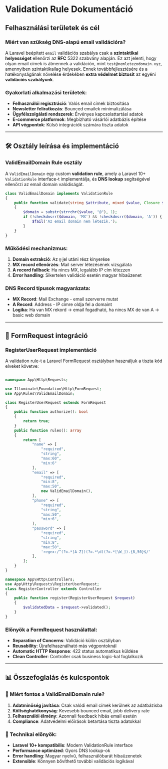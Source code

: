 
# Validation Rule Dokumentáció

## Felhasználási területek és cél

### Miért van szükség DNS-alapú email validációra?

A Laravel beépített `email` validációs szabálya csak a **szintaktikai helyességet** ellenőrzi az **RFC** 5322 szabvány alapján. Ez azt jelenti, hogy olyan email címek is átmennek a validáción, mint `test@nemletezodomain.xyz`, amennyiben szintaktikailag helyesek. Ennek továbbfejlesztésére és a hatékonyságának növelése érdekében **extra védelmet biztosít** az egyéni **validációs szabályunk**.

### Gyakorlati alkalmazási területek:

- **Felhasználói regisztráció**: Valós email címek biztosítása
- **Newsletter feliratkozás**: Bounced emailek minimalizálása
- **Ügyfélszolgálati rendszerek**: Érvényes kapcsolattartási adatok
- **E-commerce platformok**: Megbízható vásárlói adatbázis építése
- **API végpontok**: Külső integrációk számára tiszta adatok

---

## 🛠️ Osztály leírása és implementáció

### ValidEmailDomain Rule osztály

A `ValidEmailDomain` egy custom **validation rule**, amely a Laravel 10+ `ValidationRule` interface-t implementálja, és **DNS lookup** segítségével ellenőrzi az email domain valódiságát.

```php
class ValidEmailDomain implements ValidationRule
{
    public function validate(string $attribute, mixed $value, Closure $fail): void
    {
        $domain = substr(strrchr($value, "@"), 1);
        if (!checkdnsrr($domain, 'MX') && !checkdnsrr($domain, 'A')) {
            $fail('Az email domain nem létezik.');
        }
    }
}
```

### Működési mechanizmus:

1. **Domain extrakció**: Az `@` jel utáni rész kinyerése
2. **MX record ellenőrzés**: Mail server létezésének vizsgálata
3. **A record fallback**: Ha nincs MX, legalább IP cím létezzen
4. **Error handling**: Sikertelen validáció esetén magyar hibaüzenet

### DNS Record típusok magyarázata:

- **MX Record**: Mail Exchange - email szerverre mutat
- **A Record**: Address - IP címre oldja fel a domaint
- **Logika**: Ha van MX rekord → email fogadható, ha nincs MX de van A → basic web domain

---

## 📝 FormRequest integráció

### RegisterUserRequest implementáció

A validation rule-t a Laravel FormRequest osztályban használjuk a tiszta kód elveket követve:

```php

namespace App\Http\Requests;

use Illuminate\Foundation\Http\FormRequest;
use App\Rules\ValidEmailDomain;

class RegisterUserRequest extends FormRequest
{
    public function authorize(): bool
    {
        return true;
    }
    public function rules(): array
    {
        return [
            "name" => [
                "required",
                "string",
                "max:60",
                "min:6"
            ],
            "email" => [
                "required",
                "min:8",
                "max:50",
                new ValidEmailDomain(), 
            ],
            "phone" => [
                "required", 
                "string",
                "max:50",
                "min:6",
            ],
            "password" => [
                "required",
                "string", 
                "min:8",
                "max:50",
                'regex:/^(?=.*[A-Z])(?=.*\d)(?=.*[\W_]).{8,50}$/' 
            ],
        ];
    }
}
```

```php
namespace App\Http\Controllers;
use App\Http\Requests\RegisterUserRequest;
class RegisterController extends Controller
{
    public function register(RegisterUserRequest $request)
    {
        $validatedData = $request->validated();
    }
}
```

### Előnyök a FormRequest használattal:

- **Separation of Concerns**: Validáció külön osztályban
- **Reusability**: Újrafelhasználható más végpontoknál  
- **Automatic HTTP Response**: 422 status automatikus küldése
- **Clean Controller**: Controller csak business logic-kal foglalkozik

---
## 📊 Összefoglalás és kulcspontok

### 🎯 Miért fontos a ValidEmailDomain rule?

1. **Adatminőség javítása**: Csak valódi email címek kerülnek az adatbázisba
2. **Költséghatékonyság**: Kevesebb bounced email, jobb delivery rate
3. **Felhasználói élmény**: Azonnali feedback hibás email esetén
4. **Compliance**: Adatvédelmi előírások betartása tiszta adatokkal

### 🔧 Technikai előnyök:

- **Laravel 10+ kompatibilis**: Modern ValidationRule interface
- **Performance optimized**: Gyors DNS lookup-ok
- **Error handling**: Magyar nyelvű, felhasználóbarát hibaüzenetek  
- **Extensible**: Könnyen bővíthető további validációs logikával
